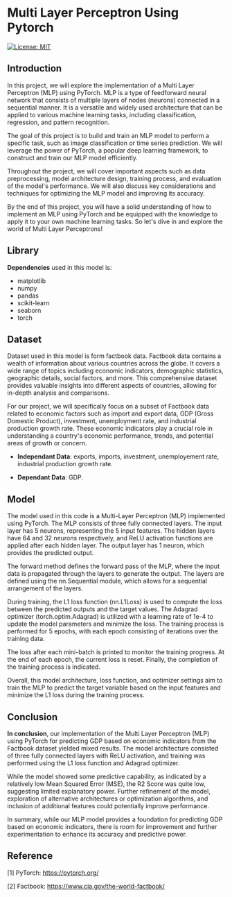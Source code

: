 # Multi Layer Perceptron Using Pytorch

[![License: MIT](https://img.shields.io/badge/License-MIT-yellow.svg)](https://opensource.org/licenses/MIT)

## Introduction

In this project, we will explore the implementation of a Multi Layer Perceptron (MLP) using PyTorch. MLP is a type of feedforward neural network that consists of multiple layers of nodes (neurons) connected in a sequential manner. It is a versatile and widely used architecture that can be applied to various machine learning tasks, including classification, regression, and pattern recognition.

The goal of this project is to build and train an MLP model to perform a specific task, such as image classification or time series prediction. We will leverage the power of PyTorch, a popular deep learning framework, to construct and train our MLP model efficiently.

Throughout the project, we will cover important aspects such as data preprocessing, model architecture design, training process, and evaluation of the model's performance. We will also discuss key considerations and techniques for optimizing the MLP model and improving its accuracy.

By the end of this project, you will have a solid understanding of how to implement an MLP using PyTorch and be equipped with the knowledge to apply it to your own machine learning tasks. So let's dive in and explore the world of Multi Layer Perceptrons!

## Library

**Dependencies** used in this model is:

* matplotlib
* numpy
* pandas
* scikit-learn
* seaborn
* torch

## Dataset

Dataset used in this model is form factbook data. Factbook data contains a wealth of information about various countries across the globe. It covers a wide range of topics including economic indicators, demographic statistics, geographic details, social factors, and more. This comprehensive dataset provides valuable insights into different aspects of countries, allowing for in-depth analysis and comparisons.

For our project, we will specifically focus on a subset of Factbook data related to economic factors such as import and export data, GDP (Gross Domestic Product), investment, unemployment rate, and industrial production growth rate. These economic indicators play a crucial role in understanding a country's economic performance, trends, and potential areas of growth or concern.

* **Independant Data**: exports, imports, investment, unemployement rate, industrial production growth rate.

* **Dependant Data**: GDP.

## Model

The model used in this code is a Multi-Layer Perceptron (MLP) implemented using PyTorch. The MLP consists of three fully connected layers. The input layer has 5 neurons, representing the 5 input features. The hidden layers have 64 and 32 neurons respectively, and ReLU activation functions are applied after each hidden layer. The output layer has 1 neuron, which provides the predicted output.

The forward method defines the forward pass of the MLP, where the input data is propagated through the layers to generate the output. The layers are defined using the nn.Sequential module, which allows for a sequential arrangement of the layers.

During training, the L1 loss function (nn.L1Loss) is used to compute the loss between the predicted outputs and the target values. The Adagrad optimizer (torch.optim.Adagrad) is utilized with a learning rate of 1e-4 to update the model parameters and minimize the loss. The training process is performed for 5 epochs, with each epoch consisting of iterations over the training data.

The loss after each mini-batch is printed to monitor the training progress. At the end of each epoch, the current loss is reset. Finally, the completion of the training process is indicated.

Overall, this model architecture, loss function, and optimizer settings aim to train the MLP to predict the target variable based on the input features and minimize the L1 loss during the training process.

## Conclusion

**In conclusion**, our implementation of the Multi Layer Perceptron (MLP) using PyTorch for predicting GDP based on economic indicators from the Factbook dataset yielded mixed results. The model architecture consisted of three fully connected layers with ReLU activation, and training was performed using the L1 loss function and Adagrad optimizer.

While the model showed some predictive capability, as indicated by a relatively low Mean Squared Error (MSE), the R2 Score was quite low, suggesting limited explanatory power. Further refinement of the model, exploration of alternative architectures or optimization algorithms, and inclusion of additional features could potentially improve performance.

In summary, while our MLP model provides a foundation for predicting GDP based on economic indicators, there is room for improvement and further experimentation to enhance its accuracy and predictive power.

## Reference

[1] PyTorch: https://pytorch.org/

[2] Factbook: https://www.cia.gov/the-world-factbook/